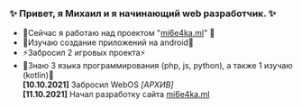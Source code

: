 ### ✨ Привет, я Михаил и я начинающий web разработчик. ✨
- 🔭Сейчас я работаю над проектом "[mi6e4ka.ml](https://mi6e4ka.ml)" 🔭
- 🌱Изучаю создание приложений на android🌱
- ⚡Забросил 2 игровых проекта⚡
- 💬Знаю 3 языка программирования (php, js, python), а также 1 изучаю (kotlin)💬  
**[10.10.2021]** Забросил WebOS *[АРХИВ]*  
**[11.10.2021]** Начал разработку сайта [mi6e4ka.ml](https://mi6e4ka.ml)
<!--
**mi6e4ka/mi6e4ka** is a ✨ _special_ ✨ repository because its `README.md` (this file) appears on your GitHub profile.

Here are some ideas to get you started:

- 🔭 I’m currently working on ...
- 🌱 I’m currently learning ...
- 👯 I’m looking to collaborate on ...
- 🤔 I’m looking for help with ...
- 💬 Ask me about ...
- 📫 How to reach me: ...
- 😄 Pronouns: ...
- ⚡ Fun fact: ...
-->
